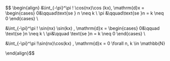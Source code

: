 
$$ 
\begin{align}
&\int_{-\pi}^\pi \! \cos(nx)\cos (kx)\, \mathrm{d}x = \begin{cases}
0&\qquad\text{se } n \neq k \\
\pi &\qquad\text{se }n = k \neq 0
\end{cases} \\
 
&\int_{-\pi}^\pi \! \sin(nx) \sin(kx) \, \mathrm{d}x = \begin{cases}
0&\qquad \text{se }n \neq k \\
\pi&\qquad \text{se }n = k \neq 0
\end{cases}  \\

&\int_{-\pi}^\pi \!\sin(nx)\cos(kx) \, \mathrm{d}x  = 0 \forall n, k \in \mathbb{N}

\end{align}$$

